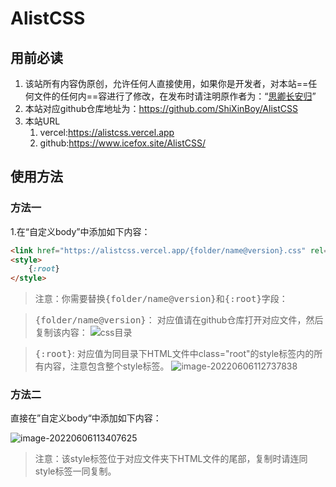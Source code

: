 # AlistCSS

## 用前必读
1. 该站所有内容伪原创，允许任何人直接使用，如果你是开发者，对本站==任何文件的任何内==容进行了修改，在发布时请注明原作者为：“[思卿长安归](https://shixin.vercel.app)”
2. 本站对应github仓库地址为：https://github.com/ShiXinBoy/AlistCSS
3. 本站URL
   1. vercel:https://alistcss.vercel.app
   2. github:https://www.icefox.site/AlistCSS/



## 使用方法

### 方法一

1.在“自定义body”中添加如下内容：

``` html
<link href="https://alistcss.vercel.app/{folder/name@version}.css" rel="stylesheet" style="text/css"/>
<style>
    {:root}
</style>
```

> 注意：你需要替换<kbd>{folder/name@version}</kbd>和<kbd>{:root}</kbd>字段：

> <kbd>{folder/name@version}</kbd>：
> 对应值请在github仓库打开对应文件，然后复制该内容：
> ![css目录](http://30836.test.upcdn.net/202206061111216.png)

> <kbd>{:root}</kbd>:
> 对应值为同目录下HTML文件中class="root"的style标签内的所有内容，注意包含整个style标签。
> ![image-20220606112737838](http://30836.test.upcdn.net/202206061127915.png)

### 方法二

直接在”自定义body“中添加如下内容：

![image-20220606113407625](http://30836.test.upcdn.net/202206061134661.png)

> 注意：该style标签位于对应文件夹下HTML文件的尾部，复制时请连同style标签一同复制。
